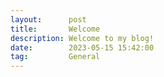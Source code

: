 ```yaml
---
layout:      post
title:       Welcome
description: Welcome to my blog!
date:        2023-05-15 15:42:00
tag:         General
---
```

